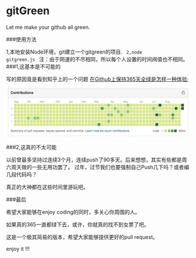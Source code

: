 # gitGreen
Let me make your github all green.

###使用方法

1,本地安装Node环境，git建立一个gitgreen的项目.
<code>
2,node gitgreen.js
</code>
注：由于网速的不尽相同，所以每个人设置的时间阀值也不相同。
###1,这基本是不可能的

写的原因竟是看到知乎上的一个问题 [在Github上保持365天全绿是怎样一种体验](http://www.zhihu.com/question/34043434);

![alt text](gitgreen.jpg)

###2,这真的不太可能

以前曾最多坚持过连续3个月，连续push了90多天。后来想想，其实有些都是周六周天做的一些无用功罢了。
过年，过节我们也要强制自己Push几下吗？或者编几段代码吗？

真正的大神都在这些时间里游玩吧。

###最后

希望大家能够在enjoy coding的同时，多关心你周围的人。

如果真的365一直都绿下去，或许，你就真的找不到女票了吧。

这是一个极其简易的版本，希望大家能够提供更好的pull request。

enjoy it !!!

